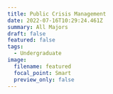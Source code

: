 ```yaml
---
title: Public Crisis Management
date: 2022-07-16T10:29:24.461Z
summary: All Majors
draft: false
featured: false
tags:
  - Undergraduate
image:
  filename: featured
  focal_point: Smart
  preview_only: false
---
```

